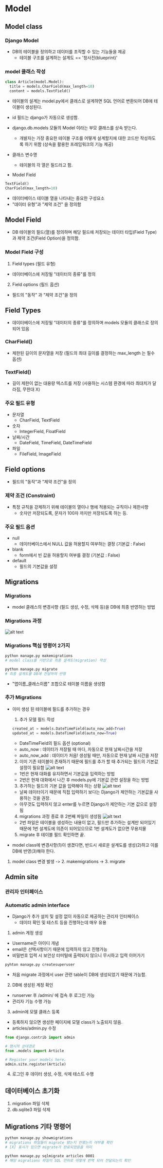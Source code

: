 # Model
## Model class
### Django Model
- DB의 테이블을 정의하고 데이터를 조작할 수 있는 기능들을 제공
  - 테이블 구조를 설계하는 설계도 == '청사진(blueprint)' 

### model 클래스 작성
```py
class Article(model.Model):
  title = models.CharField(max_length=10)
  content = models.TextField()
```
- 테이블의 설계는 model.py에서 클래스로 설계하면 SQL 언어로 변환되어 DB에 테이블이 생성된다.
- id 필드는 django가 자동으로 생성함.
- django.db.models 모듈의 Model 이라는 부모 클래스를 상속 받는다.
  - 개발자는 가장 중요한 테이블 구조를 어떻게 설계할지에 대한 코드만 작성하도록 하기 위함 (상속을 활용한 프레임워크의 기능 제공)

- 클래스 변수명
  - 테이블의 각 열은 필드라고 함.

- Model Field
```py
TextField()
CharField(max_length=10)
```
  - 데이터베이스 테이블 열을 나타내는 중요한 구성요소
  - "데이터 유형"과 "제약 조건" 을 정의함


## Model Field
- DB 테이블의 필드(열)를 정의하며 해당 필드에 저장되는 데이터 타입(Field Type)과 제약 조건(Field Option)을 정의함.

### Model Field 구성
1. Field types (필드 유형)
  - 데이터베이스에 저장될 "데이터의 종류"를 정의
2. Field options (필드 옵션)
  - 필드의 "동작" 과 "제약 조건"을 정의

## Field Types
- 데이터베이스에 저장될 "데이터의 종류"를 정의하며 models 모듈의 클래스로 정의되어 있음

### CharField()
- 제한된 길이의 문자열을 저장 (필드의 최대 길이를 결정하는 max_length 는 필수 옵션)

### TextField()
- 길이 제한이 없는 대용량 텍스트를 저장 (사용하는 시스템 환경에 따라 최대치가 달라짐, 무한대 X)

### 주요 필드 유형
- 문자열
  - CharField, TextField
- 숫자
  - IntegerField, FloatField
- 날짜/시간
  - DateField, TimeField, DateTimeField
- 파일
  - FileField, ImageField


## Field options
- 필드의 "동작"과 "제약 조건"을 정의

### 제약 조건 (Constraint)
- 특정 규칙을 강제하기 위해 테이블의 열이나 행에 적용되는 규칙이나 제한사항
  - 숫자만 저장되도록, 문자가 100자 까지만 저장되도록 하는 등.

### 주요 필드 옵션
- null
  - 데이터베이스에서 NULL 값을 허용할지 여부하는 결정 (기본값 : False)
- blank
  - form에서 빈 값을 허용할지 여부를 결정 (기본값 : False)
- default
  - 필드의 기본값을 설정


## Migrations
### Migrations
- model 클래스의 변경사항 (필드 생성, 수정, 삭제 등)을 DB에 최종 반영하는 방법

### Migrations 과정
![alt text](img/Migrations.png)

### Migrations 핵심 명령어 2가지
```py
python manage.py makemigrations
# model class를 기반으로 최종 설계도(migration) 작성

python manage.py migrate
# 최종 설계도를 DB에 전달하여 반영
```
- "앱이름_클래스이름" 조합으로 테이블 이름을 생성함

### 추가 Migrations
- 이미 생성 된 테이블에 필드를 추가하는 경우
  1. 추가 모델 필드 작성
  ```py
  created_at = models.DateTimeField(auto_now_add=True)
  updated_at = models.DateTimeField(auto_now=True)
  ```
  - DateTimeField의 필드 옵션 (optional)
  - auto_now : 데이터가 저장될 때 마다, 자동으로 현재 날짜시간을 저장
  - auto_now_add : 데이터가 처음! 생성될 때만, 자동으로 현재 날짜 시간을 저장
  
  2. 이미 기존 테이블이 존재하기 때문에 필드를 추가 할 때 추가되는 필드의 기본값 설정이 필요함
  ![alt text](img/Migrations2.png)
  - 1번은 현재 대화를 유지하면서 기본값을 입력하는 방법
  - 2번은 현재 대화에서 나간 후 models.py에 기본값 관련 설정을 하는 방법


  3. 추가하는 필드의 기본 값을 입력해야 하는 상황
  ![alt text](img/Migrations3.png)
  - 날짜 데이터이기 때문에 직접 입력하기 보다는 Django가 제안하는 기본값을 사용하는 것을 권장.
  - 아무것도 입력하지 않고 enter를 누르면 Django가 제안하는 기본 값으로 설정 됨

  4. migrations 과정 종료 후 2번째 파일이 생성됨
  ![alt text](img/Migrations4.png)
  - 2번 파일은 테이블을 생성하는 내용이 없고, 필드만 추가하는 설계만 되어있기 때문에 1번 설계도에 의존이 되어있으므로 1번 설계도가 없으면 무용지물

  5. migrate 후 테이블 필드 확인하면 끝. 
   
- model class에 변경사항(1)이 생겼다면, 반드시 새로운 설계도를 생성(2)하고 이를 DB에 반영(3)해야 한다.

1. model class 변경 발생 -> 2. makemigrations -> 3. migrate

## Admin site
### 관리자 인터페이스
### Automatic admin interface
- Django가 추가 설치 및 설정 없이 자동으로 제공하는 관리자 인터페이스
  - 데이터 확인 및 테스트 등을 진행하는데 매우 유용

1. admin 계정 생성
  - Username은 아이디 개념
  - email은 선택사항이기 때문에 입력하지 않고 진행가능
  - 비밀번호 입력 시 보안상 터미털에 출력되지 않으니 무시하고 입력 이어가기
  ```bash
  pyhton manage.py createsuperuser
  ```
  - 처음 migrate 과정에서 user 관련 table이 DB에 생성되었기 때문에 가능함.
2. DB에 생성된 계정 확인
  - runserver 후 /admin/ 에 접속 후 로그인 가능
  - 관리자 기능 수행 가능
  
3. admin에 모델 클래스 등록
  - 등록하지 않으면 생성한 페이지에 모델 class가 노출되지 않음.
  - articles/admin.py 수정
  ```py
  from django.contrib import admin

  # 명시적 상대경로
  from .models import Article

  # Register your models here.
  admin.site.register(Article)
  ```

4. 로그인 후 데이터 생성, 수정, 삭제 테스트 수행


## 데이터베이스 초기화
1. migration 파일 삭제
2. db.sqlite3 파일 삭제


## Migrations 기타 명령어
```bash
python manage.py showmigrations
# migrations 파일들이 migrate 됐는지 안됐는지 여부를 확인
# [X] 표시가 있으면 migrate가 완료되었음을 의미

python manage.py sqlmigrate articles 0001
# 해당 migrations 파일이 SQL 언어로 어떻게 번역 되어 전달되는지 확인
```
